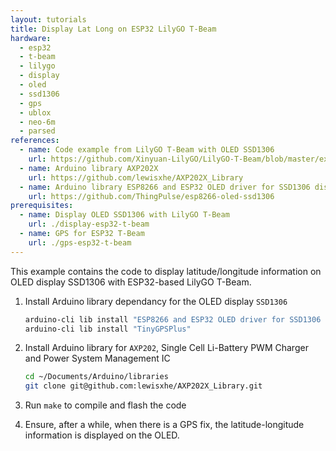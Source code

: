 ```yaml
---
layout: tutorials
title: Display Lat Long on ESP32 LilyGO T-Beam
hardware:
  - esp32
  - t-beam
  - lilygo
  - display
  - oled
  - ssd1306
  - gps
  - ublox
  - neo-6m
  - parsed
references:
  - name: Code example from LilyGO T-Beam with OLED SSD1306
    url: https://github.com/Xinyuan-LilyGO/LilyGO-T-Beam/blob/master/examples/OLED/SSD1306SimpleDemo/SSD1306SimpleDemo.ino
  - name: Arduino library AXP202X
    url: https://github.com/lewisxhe/AXP202X_Library
  - name: Arduino library ESP8266 and ESP32 OLED driver for SSD1306 displays
    url: https://github.com/ThingPulse/esp8266-oled-ssd1306
prerequisites:
  - name: Display OLED SSD1306 with LilyGO T-Beam
    url: ./display-esp32-t-beam
  - name: GPS for ESP32 T-Beam
    url: ./gps-esp32-t-beam
---
```


This example contains the code to display latitude/longitude information on OLED display SSD1306 with ESP32-based LilyGO T-Beam.

1. Install Arduino library dependancy for the OLED display `SSD1306`

    ```sh
    arduino-cli lib install "ESP8266 and ESP32 OLED driver for SSD1306 displays"
    arduino-cli lib install "TinyGPSPlus"
    ```
1. Install Arduino library for `AXP202`, Single Cell Li-Battery PWM Charger and Power System Management IC

    ```sh
    cd ~/Documents/Arduino/libraries
    git clone git@github.com:lewisxhe/AXP202X_Library.git
    ```
1. Run `make` to compile and flash the code
1. Ensure, after a while, when there is a GPS fix, the latitude-longitude information is displayed on the OLED.

